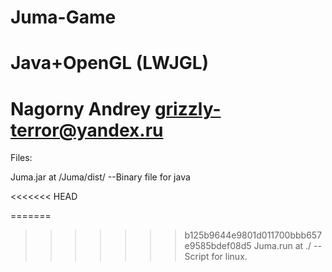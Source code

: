 Juma-Game
========================

Java+OpenGL (LWJGL)
========================
Nagorny Andrey
grizzly-terror@yandex.ru
========================

Files:

Juma.jar 	at 	/Juma/dist/	--Binary file for java

<<<<<<< HEAD

=======
>>>>>>> b125b9644e9801d011700bbb657e9585bdef08d5
Juma.run	at 	./		--Script for linux.

